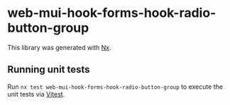# web-mui-hook-forms-hook-radio-button-group

This library was generated with [Nx](https://nx.dev).

## Running unit tests

Run `nx test web-mui-hook-forms-hook-radio-button-group` to execute the unit tests via [Vitest](https://vitest.dev/).

